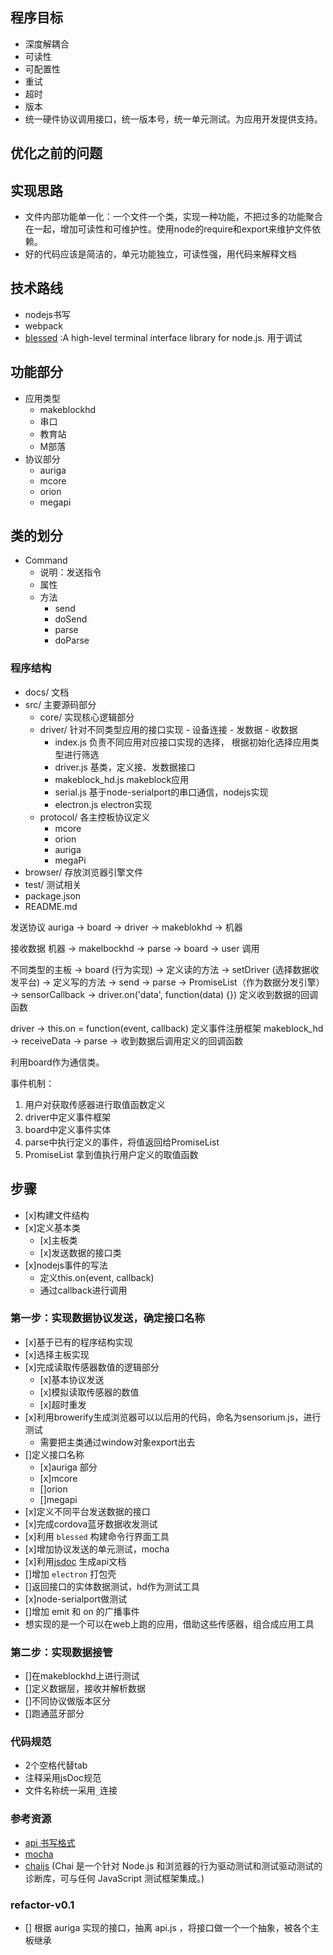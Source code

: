 ## 程序目标
- 深度解耦合
- 可读性
- 可配置性
- 重试
- 超时
- 版本
- 统一硬件协议调用接口，统一版本号，统一单元测试。为应用开发提供支持。

## 优化之前的问题

## 实现思路
- 文件内部功能单一化：一个文件一个类，实现一种功能，不把过多的功能聚合在一起，增加可读性和可维护性。使用node的require和export来维护文件依赖。
- 好的代码应该是简洁的，单元功能独立，可读性强，用代码来解释文档

## 技术路线
- nodejs书写
- webpack
- [blessed](https://github.com/chjj/blessed) :A high-level terminal interface library for node.js. 用于调试

## 功能部分
- 应用类型
    - makeblockhd
    - 串口
    - 教育站
    - M部落
- 协议部分
    - auriga
    - mcore
    - orion
    - megapi

## 类的划分
- Command
    - 说明：发送指令
    - 属性
    - 方法
        - send
        - doSend
        - parse
        - doParse

### 程序结构
- docs/ 文档
- src/ 主要源码部分
    - core/ 实现核心逻辑部分
    - driver/ 针对不同类型应用的接口实现
                - 设备连接
                - 发数据
                - 收数据
        - index.js 负责不同应用对应接口实现的选择， 根据初始化选择应用类型进行筛选
        - driver.js 基类，定义接、发数据接口
        - makeblock_hd.js makeblock应用
        - serial.js 基于node-serialport的串口通信，nodejs实现
        - electron.js electron实现
    - protocol/ 各主控板协议定义
        - mcore
        - orion
        - auriga
        - megaPi
- browser/ 存放浏览器引擎文件
- test/ 测试相关
- package.json
- README.md


发送协议
auriga -> board -> driver -> makeblokhd -> 机器

接收数据
机器 -> makelbockhd -> parse -> board -> user 调用


不同类型的主板        -> board (行为实现)
  -> 定义读的方法        -> setDriver (选择数据收发平台)
  -> 定义写的方法        -> send
                        -> parse                                        -> PromiseList（作为数据分发引擎）
                        -> sensorCallback
                        -> driver.on('data', function(data) {}) 定义收到数据的回调函数


driver -> this.on = function(event, callback) 定义事件注册框架
makeblock_hd -> receiveData -> parse ->  收到数据后调用定义的回调函数


利用board作为通信类。

事件机制：
1. 用户对获取传感器进行取值函数定义
2. driver中定义事件框架
3. board中定义事件实体
4. parse中执行定义的事件，将值返回给PromiseList
5. PromiseList 拿到值执行用户定义的取值函数


## 步骤
- [x]构建文件结构
- [x]定义基本类
    - [x]主板类
    - [x]发送数据的接口类
- [x]nodejs事件的写法
    - 定义this.on(event, callback)
    - 通过callback进行调用

### 第一步：实现数据协议发送，确定接口名称
- [x]基于已有的程序结构实现
- [x]选择主板实现
- [x]完成读取传感器数值的逻辑部分
    - [x]基本协议发送
    - [x]模拟读取传感器的数值
    - [x]超时重发
- [x]利用browerify生成浏览器可以以后用的代码，命名为sensorium.js，进行测试
    - 需要把主类通过window对象export出去
- []定义接口名称
    - [x]auriga 部分
    - [x]mcore
    - []orion
    - []megapi
- [x]定义不同平台发送数据的接口
- [x]完成cordova蓝牙数据收发测试
- [x]利用 `blessed` 构建命令行界面工具
- [x]增加协议发送的单元测试，mocha
- [x]利用[jsdoc](http://usejsdoc.org/) 生成api文档
- []增加 `electron` 打包壳
- []返回接口的实体数据测试，hd作为测试工具
- [x]node-serialport做测试
- []增加 emit 和 on 的广播事件
- 想实现的是一个可以在web上跑的应用，借助这些传感器，组合成应用工具

### 第二步：实现数据接管
- []在makeblockhd上进行测试
- []定义数据层，接收并解析数据
- []不同协议做版本区分
- []跑通蓝牙部分

### 代码规范
- 2个空格代替tab
- 注释采用jsDoc规范
- 文件名称统一采用`_`连接


### 参考资源
- [api 书写格式](http://johnny-five.io/examples/sensor/)
- [mocha](http://mochajs.org)
- [chaijs](http://chaijs.com/)
(Chai 是一个针对 Node.js 和浏览器的行为驱动测试和测试驱动测试的诊断库，可与任何 JavaScript 测试框架集成。)


### refactor-v0.1
- [] 根据 auriga 实现的接口，抽离 api.js ，将接口做一个一个抽象，被各个主板继承

